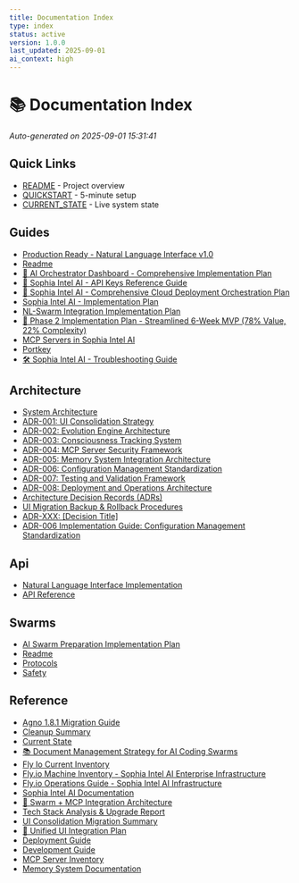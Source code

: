 ```yaml
---
title: Documentation Index
type: index
status: active
version: 1.0.0
last_updated: 2025-09-01
ai_context: high
---
```


# 📚 Documentation Index

_Auto-generated on 2025-09-01 15:31:41_

## Quick Links
- [README](../README.md) - Project overview
- [QUICKSTART](../QUICKSTART.md) - 5-minute setup
- [CURRENT_STATE](CURRENT_STATE.md) - Live system state


## Guides
- [Production Ready - Natural Language Interface v1.0](guides/deployment/PRODUCTION_READY.md)
- [Readme](guides/deployment/README.md)
- [🚀 AI Orchestrator Dashboard - Comprehensive Implementation Plan](guides/development/AI_ORCHESTRATOR_COMPREHENSIVE_PLAN.md)
- [🔐 Sophia Intel AI - API Keys Reference Guide](guides/development/API_KEYS_GUIDE.md)
- [🚀 Sophia Intel AI - Comprehensive Cloud Deployment Orchestration Plan](guides/development/COMPREHENSIVE_ORCHESTRATION_PLAN.md)
- [Sophia Intel AI - Implementation Plan](guides/development/IMPLEMENTATION_PLAN.md)
- [NL-Swarm Integration Implementation Plan](guides/development/NL_SWARM_INTEGRATION_PLAN.md)
- [🚀 Phase 2 Implementation Plan - Streamlined 6-Week MVP (78% Value, 22% Complexity)](guides/development/PHASE_2_IMPLEMENTATION_PLAN.md)
- [MCP Servers in Sophia Intel AI](guides/integrations/MCP_SERVERS_INFO.md)
- [Portkey](guides/integrations/portkey.md)
- [🛠️ Sophia Intel AI - Troubleshooting Guide](guides/operations/troubleshooting.md)

## Architecture
- [System Architecture](architecture/README.md)
- [ADR-001: UI Consolidation Strategy](architecture/decisions/ADR-001.md)
- [ADR-002: Evolution Engine Architecture](architecture/decisions/ADR-002.md)
- [ADR-003: Consciousness Tracking System](architecture/decisions/ADR-003.md)
- [ADR-004: MCP Server Security Framework](architecture/decisions/ADR-004.md)
- [ADR-005: Memory System Integration Architecture](architecture/decisions/ADR-005.md)
- [ADR-006: Configuration Management Standardization](architecture/decisions/ADR-006.md)
- [ADR-007: Testing and Validation Framework](architecture/decisions/ADR-007.md)
- [ADR-008: Deployment and Operations Architecture](architecture/decisions/ADR-008.md)
- [Architecture Decision Records (ADRs)](architecture/decisions/README.md)
- [UI Migration Backup & Rollback Procedures](architecture/decisions/UI-MIGRATION-BACKUP.md)
- [ADR-XXX: [Decision Title]](architecture/decisions/template.md)
- [ADR-006 Implementation Guide: Configuration Management Standardization](configuration/ADR-006-IMPLEMENTATION-GUIDE.md)

## Api
- [Natural Language Interface Implementation](api/NL_INTERFACE_README.md)
- [API Reference](api/README.md)

## Swarms
- [AI Swarm Preparation Implementation Plan](swarms/AI_SWARM_PREPARATION.md)
- [Readme](swarms/README.md)
- [Protocols](swarms/protocols.md)
- [Safety](swarms/safety.md)

## Reference
- [Agno 1.8.1 Migration Guide](AGNO_MIGRATION_GUIDE.md)
- [Cleanup Summary](CLEANUP_SUMMARY.md)
- [Current State](CURRENT_STATE.md)
- [📚 Document Management Strategy for AI Coding Swarms](DOCUMENT_MANAGEMENT_STRATEGY.md)
- [Fly Io Current Inventory](FLY_IO_CURRENT_INVENTORY.md)
- [Fly.io Machine Inventory - Sophia Intel AI Enterprise Infrastructure](FLY_IO_MACHINE_INVENTORY.md)
- [Fly.io Operations Guide - Sophia Intel AI Infrastructure](FLY_IO_OPERATIONS_GUIDE.md)
- [Sophia Intel AI Documentation](README.md)
- [🚀 Swarm + MCP Integration Architecture](SWARM_MCP_INTEGRATION.md)
- [Tech Stack Analysis & Upgrade Report](TECH_STACK_ANALYSIS.md)
- [UI Consolidation Migration Summary](UI-CONSOLIDATION-MIGRATION-SUMMARY.md)
- [🎨 Unified UI Integration Plan](UI_INTEGRATION_PLAN.md)
- [Deployment Guide](deployment/README.md)
- [Development Guide](development/README.md)
- [MCP Server Inventory](mcp-ui/inventory.md)
- [Memory System Documentation](memory/README.md)
